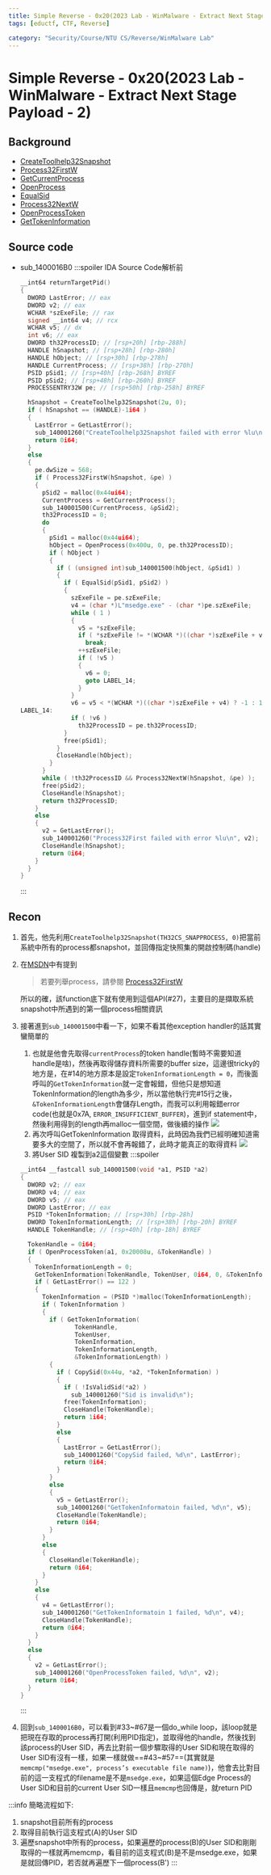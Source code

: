 ```yaml
---
title: Simple Reverse - 0x20(2023 Lab - WinMalware - Extract Next Stage Payload - 2)
tags: [eductf, CTF, Reverse]

category: "Security/Course/NTU CS/Reverse/WinMalware Lab"
---
```


# Simple Reverse - 0x20(2023 Lab - WinMalware - Extract Next Stage Payload - 2)
<!-- more -->

## Background
* [CreateToolhelp32Snapshot](https://learn.microsoft.com/zh-tw/windows/win32/api/tlhelp32/nf-tlhelp32-createtoolhelp32snapshot)
* [Process32FirstW](https://learn.microsoft.com/zh-tw/windows/win32/api/tlhelp32/nf-tlhelp32-process32firstw)
* [GetCurrentProcess](https://learn.microsoft.com/zh-tw/windows/win32/api/processthreadsapi/nf-processthreadsapi-getcurrentprocess)
* [OpenProcess](https://learn.microsoft.com/zh-tw/windows/win32/api/processthreadsapi/nf-processthreadsapi-openprocess)
* [EqualSid](https://learn.microsoft.com/zh-tw/windows/win32/api/securitybaseapi/nf-securitybaseapi-equalsid)
* [Process32NextW](https://learn.microsoft.com/zh-tw/windows/win32/api/tlhelp32/nf-tlhelp32-process32nextw)
* [OpenProcessToken](https://learn.microsoft.com/zh-tw/windows/win32/api/processthreadsapi/nf-processthreadsapi-openprocesstoken)
* [GetTokenInformation](https://learn.microsoft.com/zh-tw/windows/win32/api/securitybaseapi/nf-securitybaseapi-gettokeninformation)

## Source code
* sub_1400016B0
    :::spoiler IDA Source Code解析前
    ```cpp
    __int64 returnTargetPid()
    {
      DWORD LastError; // eax
      DWORD v2; // eax
      WCHAR *szExeFile; // rax
      signed __int64 v4; // rcx
      WCHAR v5; // dx
      int v6; // eax
      DWORD th32ProcessID; // [rsp+20h] [rbp-288h]
      HANDLE hSnapshot; // [rsp+28h] [rbp-280h]
      HANDLE hObject; // [rsp+30h] [rbp-278h]
      HANDLE CurrentProcess; // [rsp+38h] [rbp-270h]
      PSID pSid1; // [rsp+40h] [rbp-268h] BYREF
      PSID pSid2; // [rsp+48h] [rbp-260h] BYREF
      PROCESSENTRY32W pe; // [rsp+50h] [rbp-258h] BYREF

      hSnapshot = CreateToolhelp32Snapshot(2u, 0);
      if ( hSnapshot == (HANDLE)-1i64 )
      {
        LastError = GetLastError();
        sub_140001260("CreateToolhelp32Snapshot failed with error %lu\n", LastError);
        return 0i64;
      }
      else
      {
        pe.dwSize = 568;
        if ( Process32FirstW(hSnapshot, &pe) )
        {
          pSid2 = malloc(0x44ui64);
          CurrentProcess = GetCurrentProcess();
          sub_140001500(CurrentProcess, &pSid2);
          th32ProcessID = 0;
          do
          {
            pSid1 = malloc(0x44ui64);
            hObject = OpenProcess(0x400u, 0, pe.th32ProcessID);
            if ( hObject )
            {
              if ( (unsigned int)sub_140001500(hObject, &pSid1) )
              {
                if ( EqualSid(pSid1, pSid2) )
                {
                  szExeFile = pe.szExeFile;
                  v4 = (char *)L"msedge.exe" - (char *)pe.szExeFile;
                  while ( 1 )
                  {
                    v5 = *szExeFile;
                    if ( *szExeFile != *(WCHAR *)((char *)szExeFile + v4) )
                      break;
                    ++szExeFile;
                    if ( !v5 )
                    {
                      v6 = 0;
                      goto LABEL_14;
                    }
                  }
                  v6 = v5 < *(WCHAR *)((char *)szExeFile + v4) ? -1 : 1;
    LABEL_14:
                  if ( !v6 )
                    th32ProcessID = pe.th32ProcessID;
                }
                free(pSid1);
              }
              CloseHandle(hObject);
            }
          }
          while ( !th32ProcessID && Process32NextW(hSnapshot, &pe) );
          free(pSid2);
          CloseHandle(hSnapshot);
          return th32ProcessID;
        }
        else
        {
          v2 = GetLastError();
          sub_140001260("Process32First failed with error %lu\n", v2);
          CloseHandle(hSnapshot);
          return 0i64;
        }
      }
    }    
    ```
    :::

## Recon
1. 首先，他先利用`CreateToolhelp32Snapshot(TH32CS_SNAPPROCESS, 0)`把當前系統中所有的process都snapshot，並回傳指定快照集的開啟控制碼(handle)
2. 在[MSDN](https://learn.microsoft.com/zh-tw/windows/win32/api/tlhelp32/nf-tlhelp32-createtoolhelp32snapshot#parameters)中有提到
    > 若要列舉process，請參閱 [Process32FirstW](https://learn.microsoft.com/zh-tw/windows/win32/api/tlhelp32/nf-tlhelp32-process32firstw)

    所以的確，該function底下就有使用到這個API(#27)，主要目的是擷取系統snapshot中所遇到的第一個process相關資訊
3. 接著進到`sub_140001500`中看一下，如果不看其他exception handler的話其實蠻簡單的
    1. 也就是他會先取得`currentProcess`的token handle(暫時不需要知道handle是啥)，然後再取得儲存資料所需要的buffer size，這邊很tricky的地方是，在#14的地方原本是設定`TokenInformationLength = 0`，而後面呼叫的`GetTokenInformation`就一定會報錯，但他只是想知道TokenInformation的length為多少，所以當他執行完#15行之後，`&TokenInformationLength`會儲存Length，而我可以利用報錯error code(也就是0x7A, `ERROR_INSUFFICIENT_BUFFER`)，進到if statement中，然後利用得到的length再malloc一個空間，做後續的操作
        ![](https://hackmd.io/_uploads/ByZ4tHpMp.png)
    2. 再次呼叫GetTokenInformation 取得資料，此時因為我們已經明確知道需要多大的空間了，所以就不會再報錯了，此時才能真正的取得資料
        ![](https://hackmd.io/_uploads/SJoEKSpfT.png)
    3. 將User SID 複製到a2這個變數
    :::spoiler
    ```cpp
    __int64 __fastcall sub_140001500(void *a1, PSID *a2)
    {
      DWORD v2; // eax
      DWORD v4; // eax
      DWORD v5; // eax
      DWORD LastError; // eax
      PSID *TokenInformation; // [rsp+30h] [rbp-28h]
      DWORD TokenInformationLength; // [rsp+38h] [rbp-20h] BYREF
      HANDLE TokenHandle; // [rsp+40h] [rbp-18h] BYREF

      TokenHandle = 0i64;
      if ( OpenProcessToken(a1, 0x20008u, &TokenHandle) )
      {
        TokenInformationLength = 0;
        GetTokenInformation(TokenHandle, TokenUser, 0i64, 0, &TokenInformationLength);
        if ( GetLastError() == 122 )
        {
          TokenInformation = (PSID *)malloc(TokenInformationLength);
          if ( TokenInformation )
          {
            if ( GetTokenInformation(
                   TokenHandle,
                   TokenUser,
                   TokenInformation,
                   TokenInformationLength,
                   &TokenInformationLength) )
            {
              if ( CopySid(0x44u, *a2, *TokenInformation) )
              {
                if ( !IsValidSid(*a2) )
                  sub_140001260("Sid is invalid\n");
                free(TokenInformation);
                CloseHandle(TokenHandle);
                return 1i64;
              }
              else
              {
                LastError = GetLastError();
                sub_140001260("CopySid failed, %d\n", LastError);
                return 0i64;
              }
            }
            else
            {
              v5 = GetLastError();
              sub_140001260("GetTokenInformatoin failed, %d\n", v5);
              CloseHandle(TokenHandle);
              return 0i64;
            }
          }
          else
          {
            CloseHandle(TokenHandle);
            return 0i64;
          }
        }
        else
        {
          v4 = GetLastError();
          sub_140001260("GetTokenInformatoin 1 failed, %d\n", v4);
          CloseHandle(TokenHandle);
          return 0i64;
        }
      }
      else
      {
        v2 = GetLastError();
        sub_140001260("OpenProcessToken failed, %d\n", v2);
        return 0i64;
      }
    }
    ```
    :::
4. 回到`sub_1400016B0`，可以看到#33~#67是一個do_while loop，該loop就是把現在存取的process再打開(利用PID指定)，並取得他的handle，然後找到該process的User SID，再去比對前一個步驟取得的User SID和現在取得的User SID有沒有一樣，如果一樣就做==#43~#57==(其實就是`memcmp("msedge.exe", process’s executable file name)`)，他會去比對目前的這一支程式的filename是不是`msedge.exe`，如果這個Edge Process的User SID和目前的current User SID一樣且`memcmp`也回傳是，就return PID

:::info
簡略流程如下:
1. snapshot目前所有的process
2. 取得目前執行這支程式(A)的User SID
3. 遍歷snapshot中所有的process，如果遍歷的process(B)的User SID和剛剛取得的一樣就再memcmp，看目前的這支程式(B)是不是msedge.exe，如果是就回傳PID，若否就再遍歷下一個process(B')
:::